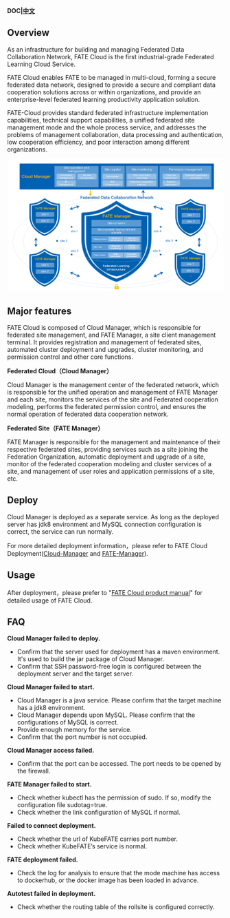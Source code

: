 **DOC|[中文](./README-CN.md)**

## Overview ##
As an infrastructure for building and managing Federated Data Collaboration Network, FATE Cloud is the first industrial-grade Federated Learning Cloud Service. 

FATE Cloud enables FATE to be managed in multi-cloud, forming a secure federated data network, designed to provide a secure and compliant data cooperation solutions across or within organizations, and provide an enterprise-level federated learning productivity application solution.

FATE-Cloud provides standard federated infrastructure implementation capabilities, technical support capabilities, a unified federated site management mode and the whole process service, and addresses the problems of management collaboration, data processing and authentication, low cooperation efficiency, and poor interaction among different organizations.

<div style="text-align:center", align=center>
<img src="./images/FATECloud.png" />
</div>


## Major features ##
FATE Cloud is composed of Cloud Manager, which is responsible for federated site management, and FATE Manager, a site client management terminal. It provides registration and management of federated sites, automated cluster deployment and upgrades, cluster monitoring, and permission control and other core functions. 

**Federated Cloud（Cloud Manager）**

Cloud Manager is the management center of the federated network, which is responsible for the unified operation and management of FATE Manager and each site, monitors the services of the site and Federated cooperation modeling, performs the federated permission control, and ensures the normal operation of federated data cooperation network.

**Federated Site（FATE Manager）**

FATE Manager is responsible for the management and maintenance of their respective federated sites, providing services such as a site joining the Federation Organization, automatic deployment and upgrade of a site, monitor of the federated cooperation modeling and cluster services of a site, and management of user roles and application permissions of a site, etc.

## Deploy ##
Cloud Manager is deployed as a separate service. As long as the deployed server has jdk8 environment and MySQL connection configuration is correct, the service can run normally. 

For more detailed deployment information，please refer to FATE Cloud Deployment([Cloud-Manager](cloud-manager/deploy/doc/Cloud-Manager_Deploy_Guide.md) and [FATE-Manager](fate-manager/deploy/FATE-Manager_Install_Guide.md)).

## Usage ##
After deployment，please prefer to "[FATE Cloud product manual](./docs/FATE-Cloud产品使用手册v1.4.0.pdf)" for detailed usage of FATE Cloud.

## FAQ ##
**Cloud Manager failed to deploy.**

- Confirm that the server used for deployment has a maven environment. It's used to build the jar package of Cloud Manager.
- Confirm that SSH password-free login is configured between the deployment server and the target server.

**Cloud Manager failed to start.**

- Cloud Manager is a java service. Please confirm that the target machine has a jdk8 environment.
- Cloud Manager depends upon MySQL. Please confirm that the configurations of MySQL is correct.
- Provide enough memory for the service.
- Confirm that the port number is not occupied.

**Cloud Manager access failed.**

- Confirm that the port can be accessed. The port needs to be opened by the firewall.

**FATE Manager failed to start.**

- Check whether kubectl has the permission of sudo. If so, modify the configuration file sudotag=true.
- Check whether the link configuration of MySQL if normal.

**Failed to connect deployment.**

- Check whether the url of KubeFATE carries port number.
- Check whether KubeFATE’s service is normal.

**FATE deployment failed.**

- Check the log for analysis to ensure that the mode machine has access to dockerhub, or the docker image has been loaded in advance.

**Autotest failed in deployment.**

- Check whether the routing table of the rollsite is configured correctly.
